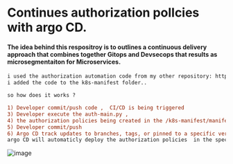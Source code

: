 # Continues authorization polIcies with argo CD.

####  The idea behind this respositroy is to outlines a continuous delivery approach that combines together Gitops and Devsecops that results as microsegmentaiton for Microservices. 

```diff
i used the authorization automation code from my other repository: https://github.com/assafsauer/Istio-Security-Mesh-Automated.
i added the code to the k8s-manifest folder.. 

so how does it works ?

1) Developer commit/push code ,  CI/CD is being triggered 
3) Developer execute the auth-main.py ,
4) the authorization policies being created in the /k8s-manifest/manifest/auth folder 
5) Developer commit/push 
6) Argo CD track updates to branches, tags, or pinned to a specific version of manifests at a Git commit. 
argo CD will automaticly deploy the authorization policies  in the specified target environments/namespec. 
```

![image](https://user-images.githubusercontent.com/22165556/128159514-bf37e9e6-14a6-44a6-9a8e-20e8f402213e.png)
